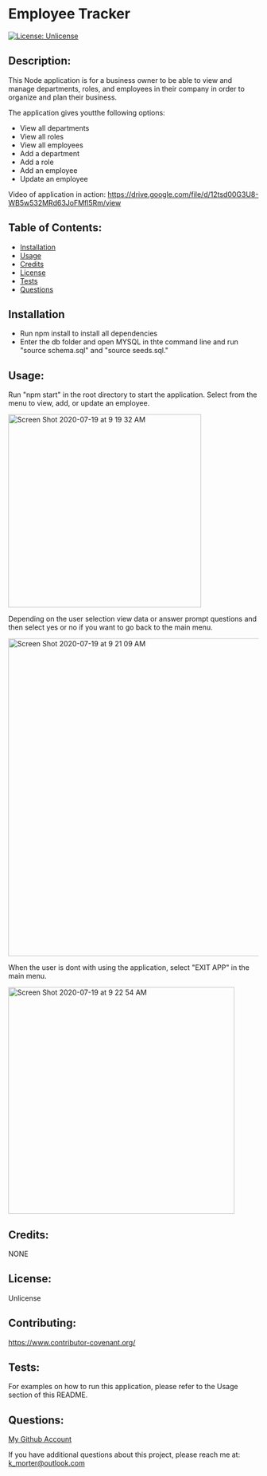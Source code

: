 # Employee Tracker
  [![License: Unlicense](https://img.shields.io/badge/license-Unlicense-blue.svg)](http://unlicense.org/)

## Description:
This Node application is for a business owner to be able to view and manage departments, roles, and employees in their company in order to organize and plan their business.

The application gives youtthe following options:

* View all departments
* View all roles
* View all employees
* Add a department
* Add a role
* Add an employee
* Update an employee

Video of application in action: https://drive.google.com/file/d/12tsd00G3U8-WB5w532MRd63JoFMfl5Rm/view

## Table of Contents:
* [Installation](#installation)
* [Usage](#usage)
* [Credits](#credits)
* [License](#license)
* [Tests](#tests)
* [Questions](#questions)

## Installation
* Run npm install to install all dependencies
* Enter the db folder and open MYSQL in thte command line and run "source schema.sql" and "source seeds.sql."

## Usage:
Run "npm start" in the root directory to start the application.
Select from the menu to view, add, or update an employee.

<img width="388" alt="Screen Shot 2020-07-19 at 9 19 32 AM" src="https://user-images.githubusercontent.com/62969025/87878373-09d39400-c9a1-11ea-9d60-da284ee8d912.png">

Depending on the user selection view data or answer prompt questions and then select yes or no if you want to go back to the main menu.

<img width="638" alt="Screen Shot 2020-07-19 at 9 21 09 AM" src="https://user-images.githubusercontent.com/62969025/87878395-35567e80-c9a1-11ea-948a-cd8ba7bf36c7.png">

When the user is dont with using the application, select "EXIT APP" in the main menu.

<img width="455" alt="Screen Shot 2020-07-19 at 9 22 54 AM" src="https://user-images.githubusercontent.com/62969025/87878440-86667280-c9a1-11ea-9a99-8259bf847801.png">
  
## Credits:
NONE

## License:
Unlicense

## Contributing:
https://www.contributor-covenant.org/

## Tests:
For examples on how to run this application, please refer to the Usage section of this README.

## Questions:
[My Github Account](https://github.com/kaileymorter)

If you have additional questions about this project, please reach me at: k_morter@outlook.com
